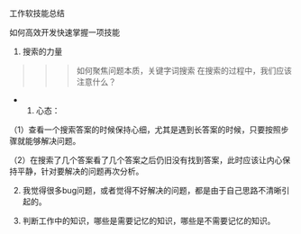 工作软技能总结

如何高效开发快速掌握一项技能

1. 搜索的力量

>>> 如何聚焦问题本质，关键字词搜索
>>> 在搜索的过程中，我们应该注意什么？

- 1. 心态：

（1）查看一个搜索答案的时候保持心细，尤其是遇到长答案的时候，只要按照步骤就能够解决问题。

（2）在搜索了几个答案看了几个答案之后仍旧没有找到答案，此时应该让内心保持平静，针对要解决的问题再次分析。

2. 我觉得很多bug问题，或者觉得不好解决的问题，都是由于自己思路不清晰引起的。

3. 判断工作中的知识，哪些是需要记忆的知识，哪些是不需要记忆的知识。
